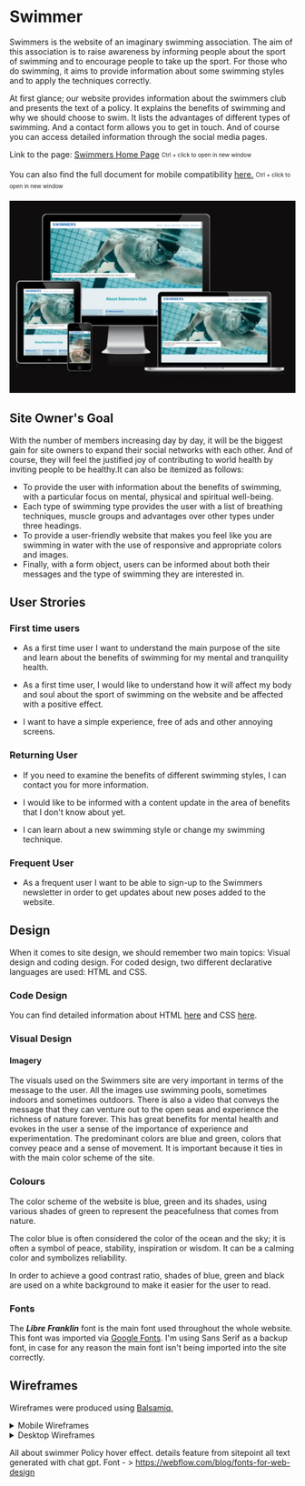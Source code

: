 # Swimmer

Swimmers is the website of an imaginary swimming association. The aim of this association is to raise awareness by informing people about the sport of swimming and to encourage people to take up the sport. For those who do swimming, it aims to provide information about some swimming styles and to apply the techniques correctly.

At first glance; our website provides information about the swimmers club and presents the text of a policy. It explains the benefits of swimming and why we should choose to swim. It lists the advantages of different types of swimming. And a contact form allows you to get in touch. And of course you can access detailed information through the social media pages.

Link to the page: <a href="https://mdurmus.github.io/swimmer/" title="Live link" target="_blank">Swimmers Home Page</a> <sub><sup>Ctrl + click to open in new window</sup></sub>

You can also find the full document for mobile compatibility <a href="http://www.responsinator.com/?url=mdurmus.github.io%2Fswimmer%2F" title="Full responsive test result" target="_blank">here.</a> <sub><sup>Ctrl + click to open in new window</sup></sub>

<img src="docs/readme_images/responsive_result.webp" alt="Responsive Validation Image">

## Site Owner's Goal

With the number of members increasing day by day, it will be the biggest gain for site owners to expand their social networks with each other. And of course, they will feel the justified joy of contributing to world health by inviting people to be healthy.It can also be itemized as follows:

+ To provide the user with information about the benefits of swimming, with a particular focus on mental, physical and spiritual well-being.
+ Each type of swimming type provides the user with a list of breathing techniques, muscle groups and advantages over other types under three headings.
+ To provide a user-friendly website that makes you feel like you are swimming in water with the use of responsive and appropriate colors and images.
+ Finally, with a form object, users can be informed about both their messages and the type of swimming they are interested in.

## User Strories

### First time users

+ As a first time user I want to understand the main purpose of the site and learn about the benefits of swimming for my mental and tranquility health.

+ As a first time user, I would like to understand how it will affect my body and soul about the sport of swimming on the website and be affected with a positive effect.

+ I want to have a simple experience, free of ads and other annoying screens.

### Returning User

+ If you need to examine the benefits of different swimming styles, I can contact you for more information.

+ I would like to be informed with a content update in the area of benefits that I don't know about yet. 

+ I can learn about a new swimming style or change my swimming technique.

### Frequent User

+ As a frequent user I want to be able to sign-up to the Swimmers newsletter in order to get updates about new poses added to the website.

## Design

When it comes to site design, we should remember two main topics: Visual design and coding design. For coded design, two different declarative languages are used: HTML and CSS.

### Code Design

You can find detailed information about HTML <a href="https://dev.w3.org/html5/spec-LC/">here</a> and CSS <a href="https://www.w3.org/Style/CSS/Overview.en.html">here</a>.

### Visual Design

#### Imagery
The visuals used on the Swimmers site are very important in terms of the message to the user. All the images use swimming pools, sometimes indoors and sometimes outdoors. There is also a video that conveys the message that they can venture out to the open seas and experience the richness of nature forever. This has great benefits for mental health and evokes in the user a sense of the importance of experience and experimentation. The predominant colors are blue and green, colors that convey peace and a sense of movement. It is important because it ties in with the main color scheme of the site.

### Colours

The color scheme of the website is blue, green and its shades, using various shades of green to represent the peacefulness that comes from nature. 

The color blue is often considered the color of the ocean and the sky; it is often a symbol of peace, stability, inspiration or wisdom. It can be a calming color and symbolizes reliability.

In order to achieve a good contrast ratio, shades of blue, green and black are used on a white background to make it easier for the user to read. 

### Fonts

The ***Libre Franklin*** font is the main font used throughout the whole website. This font was imported via <a href="https://fonts.google.com/">Google Fonts</a>. I'm using Sans Serif as a backup font, in case for any reason the main font isn't being imported into the site correctly.

## Wireframes

Wireframes were produced using <a href="https://balsamiq.com/">Balsamiq.</a>

<details>
<summary>Mobile Wireframes</summary>
<img src="docs/wireframes_images/Mobile_wireframe.png" alt="Mobile Wireframe">
</details>

<details>
<summary>Desktop Wireframes</summary>
<img src="docs/wireframes_images/Desktop_wireframe.png" alt="Mobile Wireframe">
</details>







All about swimmer
Policy hover effect.
details feature from sitepoint
all text generated with chat gpt.
Font - > https://webflow.com/blog/fonts-for-web-design 
